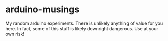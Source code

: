 # arduino-musings
My random arduino experiments. There is unlikely anything of value for you here. In fact,
some of this stuff is likely downright dangerous. Use at your own risk!
